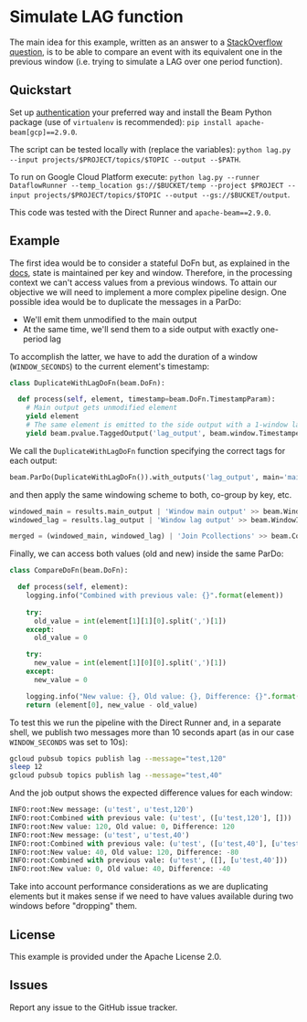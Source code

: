 # Simulate LAG function

The main idea for this example, written as an answer to a [StackOverflow question](https://stackoverflow.com/questions/55279946/dataflow-look-up-a-previous-event-in-an-event-stream), is to be able to compare an event with its equivalent one in the previous window (i.e. trying to simulate a LAG over one period function).

## Quickstart

Set up [authentication](https://cloud.google.com/docs/authentication/) your preferred way and install the Beam Python package (use of `virtualenv` is recommended): `pip install apache-beam[gcp]==2.9.0`.

The script can be tested locally with (replace the variables): `python lag.py --input projects/$PROJECT/topics/$TOPIC --output --$PATH`.

To run on Google Cloud Platform execute: `python lag.py --runner DataflowRunner --temp_location gs://$BUCKET/temp --project $PROJECT --input projects/$PROJECT/topics/$TOPIC --output --gs://$BUCKET/output`.

This code was tested with the Direct Runner and `apache-beam==2.9.0`.

## Example

The first idea would be to consider a stateful DoFn but, as explained in the [docs][1], state is maintained per key and window. Therefore, in the processing context we can't access values from a previous windows. To attain our objective we will need to implement a more complex pipeline design. One possible idea would be to duplicate the messages in a ParDo:

* We'll emit them unmodified to the main output
* At the same time, we'll send them to a side output with exactly one-period lag

To accomplish the latter, we have to add the duration of a window (`WINDOW_SECONDS`) to the current element's timestamp:

```python
class DuplicateWithLagDoFn(beam.DoFn):

  def process(self, element, timestamp=beam.DoFn.TimestampParam):
    # Main output gets unmodified element
    yield element
    # The same element is emitted to the side output with a 1-window lag added to timestamp
    yield beam.pvalue.TaggedOutput('lag_output', beam.window.TimestampedValue(element, timestamp + WINDOW_SECONDS))
```

We call the `DuplicateWithLagDoFn` function specifying the correct tags for each output:

```python
beam.ParDo(DuplicateWithLagDoFn()).with_outputs('lag_output', main='main_output')
```

and then apply the same windowing scheme to both, co-group by key, etc.

```python
windowed_main = results.main_output | 'Window main output' >> beam.WindowInto(window.FixedWindows(WINDOW_SECONDS))
windowed_lag = results.lag_output | 'Window lag output' >> beam.WindowInto(window.FixedWindows(WINDOW_SECONDS))

merged = (windowed_main, windowed_lag) | 'Join Pcollections' >> beam.CoGroupByKey()
```

Finally, we can access both values (old and new) inside the same ParDo:

```python
class CompareDoFn(beam.DoFn):

  def process(self, element):
    logging.info("Combined with previous vale: {}".format(element))
 
    try:
      old_value = int(element[1][1][0].split(',')[1])
    except:
      old_value = 0

    try:
      new_value = int(element[1][0][0].split(',')[1])
    except:
      new_value = 0

    logging.info("New value: {}, Old value: {}, Difference: {}".format(new_value, old_value, new_value - old_value))
    return (element[0], new_value - old_value)
```

To test this we run the pipeline with the Direct Runner and, in a separate shell, we publish two messages more than 10 seconds apart (as in our case `WINDOW_SECONDS` was set to 10s):

```bash
gcloud pubsub topics publish lag --message="test,120"
sleep 12
gcloud pubsub topics publish lag --message="test,40"
```

And the job output shows the expected difference values for each window:

```python
INFO:root:New message: (u'test', u'test,120')
INFO:root:Combined with previous vale: (u'test', ([u'test,120'], []))
INFO:root:New value: 120, Old value: 0, Difference: 120
INFO:root:New message: (u'test', u'test,40')
INFO:root:Combined with previous vale: (u'test', ([u'test,40'], [u'test,120']))
INFO:root:New value: 40, Old value: 120, Difference: -80
INFO:root:Combined with previous vale: (u'test', ([], [u'test,40']))
INFO:root:New value: 0, Old value: 40, Difference: -40
```

Take into account performance considerations as we are duplicating elements but it makes sense if we need to have values available during two windows before "dropping" them.


  [1]: https://beam.apache.org/blog/2017/02/13/stateful-processing.html


## License

This example is provided under the Apache License 2.0.

## Issues

Report any issue to the GitHub issue tracker.
